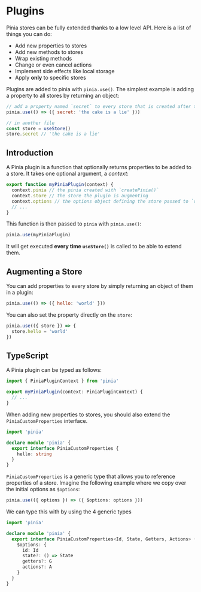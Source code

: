 # Plugins

Pinia stores can be fully extended thanks to a low level API. Here is a list of things you can do:

- Add new properties to stores
- Add new methods to stores
- Wrap existing methods
- Change or even cancel actions
- Implement side effects like local storage
- Apply **only** to specific stores

Plugins are added to pinia with `pinia.use()`. The simplest example is adding a property to all stores by returning an object:

```js
// add a property named `secret` to every store that is created after this plugin is installed
pinia.use(() => ({ secret: 'the cake is a lie' }))

// in another file
const store = useStore()
store.secret // 'the cake is a lie'
```

## Introduction

A Pinia plugin is a function that optionally returns properties to be added to a store. It takes one optional argument, a _context_:

```js
export function myPiniaPlugin(context) {
  context.pinia // the pinia created with `createPinia()`
  context.store // the store the plugin is augmenting
  context.options // the options object defining the store passed to `defineStore()`
  // ...
}
```

This function is then passed to `pinia` with `pinia.use()`:

```js
pinia.use(myPiniaPlugin)
```

It will get executed **every time `useStore()`** is called to be able to extend them.

## Augmenting a Store

You can add properties to every store by simply returning an object of them in a plugin:

```js
pinia.use(() => ({ hello: 'world' }))
```

You can also set the property directly on the `store`:

```js
pinia.use(({ store }) => {
  store.hello = 'world'
})
```

## TypeScript

A Pinia plugin can be typed as follows:

```ts
import { PiniaPluginContext } from 'pinia'

export myPiniaPlugin(context: PiniaPluginContext) {
  // ...
}
```

When adding new properties to stores, you should also extend the `PiniaCustomProperties` interface.

```ts
import 'pinia'

declare module 'pinia' {
  export interface PiniaCustomProperties {
    hello: string
  }
}
```

`PiniaCustomProperties` is a generic type that allows you to reference properties of a store. Imagine the following example where we copy over the initial options as `$options`:

```ts
pinia.use(({ options }) => ({ $options: options }))
```

We can type this with by using the 4 generic types

```ts
import 'pinia'

declare module 'pinia' {
  export interface PiniaCustomProperties<Id, State, Getters, Actions> {
    $options: {
      id: Id
      state?: () => State
      getters?: G
      actions?: A
    }
  }
}
```
